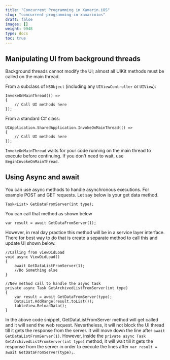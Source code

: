 ```yaml
---
title: "Concurrent Programming in Xamarin.iOS"
slug: "concurrent-programming-in-xamarinios"
draft: false
images: []
weight: 9948
type: docs
toc: true
---
```


## Manipulating UI from background threads
Background threads cannot modify the UI; almost all UIKit methods must be called on the main thread.

From a subclass of `NSObject` (including any `UIViewController` or `UIView`):

<!-- language-all: c# -->
    InvokeOnMainThread(() =>
    {
        // Call UI methods here
    });

From a standard C# class:

    UIApplication.SharedApplication.InvokeOnMainThread(() =>
    {
        // Call UI methods here
    });

`InvokeOnMainThread` waits for your code running on the main thread to execute before continuing. If you don't need to wait, use `BeginInvokeOnMainThread`.

## Using Async and await
You can use async methods to handle asynchronous executions. For example POST and GET requests. Let say below is your get data method.

<!-- language-all: c# -->

    Task<List> GetDataFromServer(int type);

You can call that method as shown below

    var result = await GetDataFromServer(1);

However, in real day practice this method will be in a service layer interface. There for best way to do that is create a separate method to call this and update UI shown below.

    //Calling from viewDidLoad
    void async ViewDidLoad()
    {
        await GetDataListFromServer(1);
        //Do Something else
    }

    //New method call to handle the async task
    private async Task GetArchivedListFromServer(int type)
    {
        var result = await GetDataFromServer(type);
        DataList.AddRange(result.toList());
        tableView.ReloadData();
    }

In the above code snippet, GetDataListFromServer method will get called and it will send the web request. Nevertheless, it will not block the UI thread till it gets the response from the server. It will move down the line after `await GetDataListFromServer(1)`. However, inside the `private async Task GetArchivedListFromServer(int type)` method, it will wait till it gets the response from the server in order to execute the lines after `var result = await GetDataFromServer(type);`.



